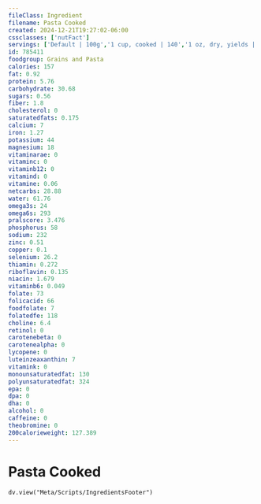 ```yaml
---
fileClass: Ingredient
filename: Pasta Cooked
created: 2024-12-21T19:27:02-06:00
cssclasses: ['nutFact']
servings: ['Default | 100g','1 cup, cooked | 140','1 oz, dry, yields | 80']
id: 785411
foodgroup: Grains and Pasta
calories: 157
fat: 0.92
protein: 5.76
carbohydrate: 30.68
sugars: 0.56
fiber: 1.8
cholesterol: 0
saturatedfats: 0.175
calcium: 7
iron: 1.27
potassium: 44
magnesium: 18
vitaminarae: 0
vitaminc: 0
vitaminb12: 0
vitamind: 0
vitamine: 0.06
netcarbs: 28.88
water: 61.76
omega3s: 24
omega6s: 293
pralscore: 3.476
phosphorus: 58
sodium: 232
zinc: 0.51
copper: 0.1
selenium: 26.2
thiamin: 0.272
riboflavin: 0.135
niacin: 1.679
vitaminb6: 0.049
folate: 73
folicacid: 66
foodfolate: 7
folatedfe: 118
choline: 6.4
retinol: 0
carotenebeta: 0
carotenealpha: 0
lycopene: 0
luteinzeaxanthin: 7
vitamink: 0
monounsaturatedfat: 130
polyunsaturatedfat: 324
epa: 0
dpa: 0
dha: 0
alcohol: 0
caffeine: 0
theobromine: 0
200calorieweight: 127.389
---
```


# Pasta Cooked

```dataviewjs
dv.view("Meta/Scripts/IngredientsFooter")
```
